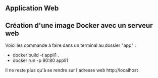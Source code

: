 ## Application Web

## Création d'une image Docker avec un serveur web

Voici les commande à faire dans un terminal au dossier "app" :

- docker build -t appli1 .
- docker run -p 80:80 appli1

Il ne reste plus qu'à se rendre sur l'adresse web http://localhost